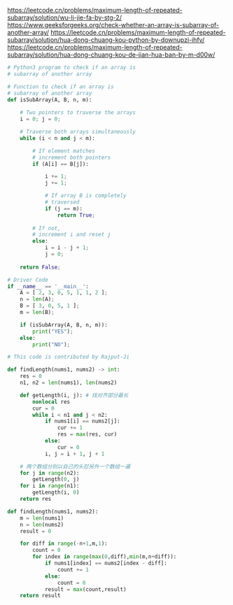 https://leetcode.cn/problems/maximum-length-of-repeated-subarray/solution/wu-li-jie-fa-by-stg-2/
https://www.geeksforgeeks.org/check-whether-an-array-is-subarray-of-another-array/
https://leetcode.cn/problems/maximum-length-of-repeated-subarray/solution/hua-dong-chuang-kou-python-by-downupzi-ihfv/
https://leetcode.cn/problems/maximum-length-of-repeated-subarray/solution/hua-dong-chuang-kou-de-jian-hua-ban-by-m-d00w/

```python
# Python3 program to check if an array is
# subarray of another array

# Function to check if an array is
# subarray of another array
def isSubArray(A, B, n, m):
	
	# Two pointers to traverse the arrays
	i = 0; j = 0;

	# Traverse both arrays simultaneously
	while (i < n and j < m):

		# If element matches
		# increment both pointers
		if (A[i] == B[j]):

			i += 1;
			j += 1;

			# If array B is completely
			# traversed
			if (j == m):
				return True;
		
		# If not,
		# increment i and reset j
		else:
			i = i - j + 1;
			j = 0;
		
	return False;

# Driver Code
if __name__ == '__main__':
	A = [ 2, 3, 0, 5, 1, 1, 2 ];
	n = len(A);
	B = [ 3, 0, 5, 1 ];
	m = len(B);

	if (isSubArray(A, B, n, m)):
		print("YES");
	else:
		print("NO");

# This code is contributed by Rajput-Ji
```

```python
def findLength(nums1, nums2) -> int:
    res = 0
    n1, n2 = len(nums1), len(nums2)

    def getLength(i, j): # 找对齐部分最长
        nonlocal res
        cur = 0
        while i < n1 and j < n2:
            if nums1[i] == nums2[j]:
                cur += 1
                res = max(res, cur)
            else:
                cur = 0
            i, j = i + 1, j + 1

    # 两个数组分别以自己的头怼另外一个数组一遍
    for j in range(n2): 
        getLength(0, j)
    for i in range(n1): 
        getLength(i, 0)
    return res
```

```python
def findLength(nums1, nums2):
    m = len(nums1)
    n = len(nums2)
    result = 0

    for diff in range(-n+1,m,1):
        count = 0
        for index in range(max(0,diff),min(m,n+diff)):
            if nums1[index] == nums2[index - diff]:
                count += 1
            else:
                count = 0
            result = max(count,result)
    return result
```
